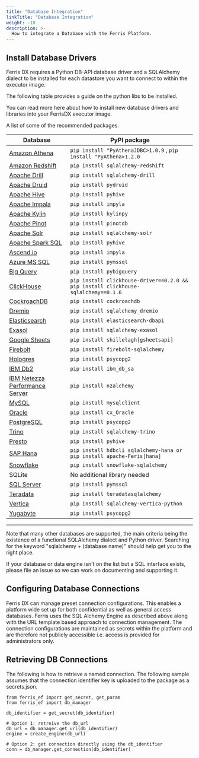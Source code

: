 ```yaml
---
title: "Database Integration"
linkTitle: "Database Integration"
weight: -10
description: >-
  How to integrate a Database with the Ferris Platform.
---
```

## Install Database Drivers

Ferris DX requires a Python DB-API database driver and a SQLAlchemy dialect to be installed for each datastore you want to connect to within the executor image.

The following table provides a guide on the python libs to be installed.

You can read more here about how to install new database drivers and libraries into your FerrisDX executor image.

A list of some of the recommended packages.

| Database                                                     | PyPI package                                                 |
| ------------------------------------------------------------ | ------------------------------------------------------------ |
| [Amazon Athena](https://Feris.apache.org/docs/databases/athena) | `pip install "PyAthenaJDBC>1.0.9` , `pip install "PyAthena>1.2.0` |
| [Amazon Redshift](https://Feris.apache.org/docs/databases/redshift) | `pip install sqlalchemy-redshift`                            |
| [Apache Drill](https://Feris.apache.org/docs/databases/drill) | `pip install sqlalchemy-drill`                               |
| [Apache Druid](https://Feris.apache.org/docs/databases/druid) | `pip install pydruid`                                        |
| [Apache Hive](https://Feris.apache.org/docs/databases/hive) | `pip install pyhive`                                         |
| [Apache Impala](https://Feris.apache.org/docs/databases/impala) | `pip install impyla`                                         |
| [Apache Kylin](https://Feris.apache.org/docs/databases/kylin) | `pip install kylinpy`                                        |
| [Apache Pinot](https://Feris.apache.org/docs/databases/pinot) | `pip install pinotdb`                                        |
| [Apache Solr](https://Feris.apache.org/docs/databases/solr) | `pip install sqlalchemy-solr`                                |
| [Apache Spark SQL](https://Feris.apache.org/docs/databases/spark-sql) | `pip install pyhive`                                         |
| [Ascend.io](https://Feris.apache.org/docs/databases/ascend) | `pip install impyla`                                         |
| [Azure MS SQL](https://Feris.apache.org/docs/databases/sql-server) | `pip install pymssql`                                        |
| [Big Query](https://Feris.apache.org/docs/databases/bigquery) | `pip install pybigquery`                                     |
| [ClickHouse](https://Feris.apache.org/docs/databases/clickhouse) | `pip install clickhouse-driver==0.2.0 && pip install clickhouse-sqlalchemy==0.1.6` |
| [CockroachDB](https://Feris.apache.org/docs/databases/cockroachdb) | `pip install cockroachdb`                                    |
| [Dremio](https://Feris.apache.org/docs/databases/dremio)  | `pip install sqlalchemy_dremio`                              |
| [Elasticsearch](https://Feris.apache.org/docs/databases/elasticsearch) | `pip install elasticsearch-dbapi`                            |
| [Exasol](https://Feris.apache.org/docs/databases/exasol)  | `pip install sqlalchemy-exasol`                              |
| [Google Sheets](https://Feris.apache.org/docs/databases/google-sheets) | `pip install shillelagh[gsheetsapi]`                         |
| [Firebolt](https://Feris.apache.org/docs/databases/firebolt) | `pip install firebolt-sqlalchemy`                            |
| [Hologres](https://Feris.apache.org/docs/databases/hologres) | `pip install psycopg2`                                       |
| [IBM Db2](https://Feris.apache.org/docs/databases/ibm-db2) | `pip install ibm_db_sa`                                      |
| [IBM Netezza Performance Server](https://Feris.apache.org/docs/databases/netezza) | `pip install nzalchemy`                                      |
| [MySQL](https://Feris.apache.org/docs/databases/mysql)    | `pip install mysqlclient`                                    |
| [Oracle](https://Feris.apache.org/docs/databases/oracle)  | `pip install cx_Oracle`                                      |
| [PostgreSQL](https://Feris.apache.org/docs/databases/postgres) | `pip install psycopg2`                                       |
| [Trino](https://Feris.apache.org/docs/databases/trino)    | `pip install sqlalchemy-trino`                               |
| [Presto](https://Feris.apache.org/docs/databases/presto)  | `pip install pyhive`                                         |
| [SAP Hana](https://Feris.apache.org/docs/databases/hana)  | `pip install hdbcli sqlalchemy-hana or pip install apache-Feris[hana]` |
| [Snowflake](https://Feris.apache.org/docs/databases/snowflake) | `pip install snowflake-sqlalchemy`                           |
| SQLite                                                       | No additional library needed                                 |
| [SQL Server](https://Feris.apache.org/docs/databases/sql-server) | `pip install pymssql`                                        |
| [Teradata](https://Feris.apache.org/docs/databases/teradata) | `pip install teradatasqlalchemy`                             |
| [Vertica](https://Feris.apache.org/docs/databases/vertica) | `pip install sqlalchemy-vertica-python`                      |
| [Yugabyte](https://Feris.apache.org/docs/databases/yugabyte) | `pip install psycopg2`                                       |

------

Note that many other databases are supported, the main criteria being the existence of a functional SQLAlchemy dialect and Python driver. Searching for the keyword "sqlalchemy + (database name)" should help get you to the right place.

If your database or data engine isn't on the list but a SQL interface exists, please file an issue so we can work on documenting and supporting it.



## Configuring Database Connections

Ferris DX can manage preset connection configurations. This enables a platform wide set up for both confidential as well as general access databases. Ferris uses the SQL Alchemy Engine as described above along with the URL template based approach to connection management. The connection configurations are maintained as secrets within the platform and are therefore not publicly accessible i.e. access is provided for administrators only.



## Retrieving DB Connections

The following is how to retrieve a named connection. The following sample assumes that the connection identifier key is uploaded to the package as a secrets.json. 

```
from ferris_ef import get_secret, get_param
from ferris_ef import db_manager

db_identifier = get_secret(db_identifier)

# Option 1: retreive the db_url
db_url = db_manager.get_url(db_identifier)
engine = create_engine(db_url)

# Option 2: get connection directly using the db_identifier
conn = db_manager.get_connection(db_identifier)




```











